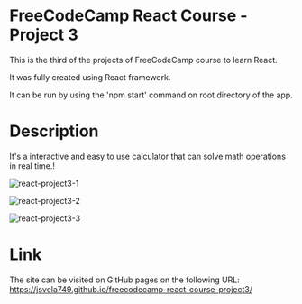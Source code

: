 # FreeCodeCamp React Course - Project 3

This is the third of the projects of FreeCodeCamp course to learn React.

It was fully created using React framework.

It can be run by using the 'npm start' command on root directory of the app.

# Description

It's a interactive and easy to use calculator that can solve math operations in real time.!

![react-project3-1](https://user-images.githubusercontent.com/78876044/230970438-413bdc6f-f7d3-47f6-8deb-b016ef826894.png)

![react-project3-2](https://user-images.githubusercontent.com/78876044/230970439-336dd08b-5c25-4546-88fe-a3306ece3630.png)

![react-project3-3](https://user-images.githubusercontent.com/78876044/230970554-9f553df2-730e-4890-a669-a7a065761f94.png)

# Link
The site can be visited on GitHub pages on the following URL: https://jsvela749.github.io/freecodecamp-react-course-project3/
